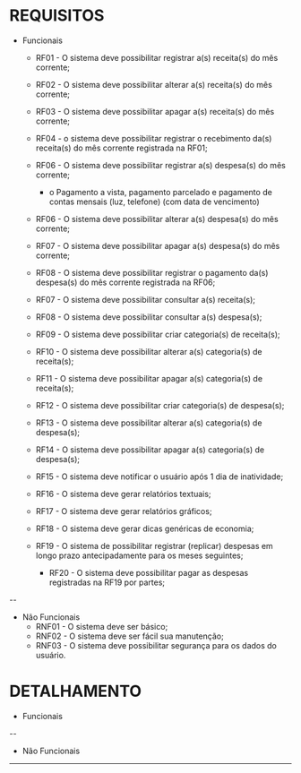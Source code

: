 # REQUISITOS

- Funcionais

  * RF01 - O sistema deve possibilitar registrar a(s) receita(s) do mês corrente;
  * RF02 - O sistema deve possibilitar alterar a(s) receita(s) do mês corrente;
  * RF03 - O sistema deve possibilitar apagar a(s) receita(s) do mês corrente;
  * RF04 - o sistema deve possibilitar registrar o recebimento da(s) receita(s) do mês corrente registrada na RF01;
 
  * RF06 - O sistema deve possibilitar registrar a(s) despesa(s) do mês corrente;
    * o	Pagamento a vista, pagamento parcelado e pagamento de contas mensais (luz, telefone) (com data de vencimento)
  * RF06 - O sistema deve possibilitar alterar a(s) despesa(s) do mês corrente;
  * RF07 - O sistema deve possibilitar apagar a(s) despesa(s) do mês corrente;
  * RF08 - O sistema deve possibilitar registrar o pagamento da(s) despesa(s) do mês corrente registrada na RF06;
  
  * RF07 - O sistema deve possibilitar consultar a(s) receita(s);
  * RF08 - O sistema deve possibilitar consultar a(s) despesa(s);
  
  * RF09 - O sistema deve possibilitar criar categoria(s) de receita(s);
  * RF10 - O sistema deve possibilitar alterar a(s) categoria(s) de receita(s);
  * RF11 - O sistema deve possibilitar apagar a(s) categoria(s) de receita(s);
  
  * RF12 - O sistema deve possibilitar criar categoria(s) de despesa(s);
  * RF13 - O sistema deve possibilitar alterar a(s) categoria(s) de despesa(s);
  * RF14 - O sistema deve possibilitar apagar a(s) categoria(s) de despesa(s);
  
  * RF15 - O sistema deve notificar o usuário após 1 dia de inatividade;
  * RF16 - O sistema deve gerar relatórios textuais;
  * RF17 - O sistema deve gerar relatórios gráficos;
  * RF18 - O sistema deve gerar dicas genéricas de economia;
  
  * RF19 - O sistema de possibilitar registrar (replicar) despesas em longo prazo antecipadamente para os meses seguintes;
	* RF20 - O sistema deve possibilitar pagar as despesas registradas na RF19 por partes;
  
--
- Não Funcionais
	* RNF01 - O sistema deve ser básico;
	* RNF02 - O sistema deve ser fácil sua manutenção;
	* RNF03 - O sistema deve possibilitar segurança para os dados do usuário.
	
	
# DETALHAMENTO
- Funcionais


--
- Não Funcionais


---
